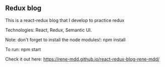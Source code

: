 ## Redux blog 

This is a react-redux blog that I develop to practice redux

Technologies: React, Redux, Semantic UI. 

Note: don't forget to install the node modules!: npm install

To run: npm start

Check it out here: https://rene-mdd.github.io/react-redux-blog-rene-mdd/



